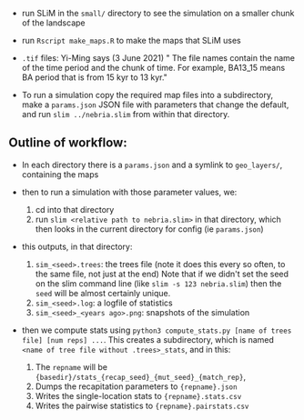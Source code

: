 - run SLiM in the `small/` directory to see the simulation on a smaller chunk of the landscape

- run `Rscript make_maps.R` to make the maps that SLiM uses

- `.tif` files: Yi-Ming says (3 June 2021) " The file names contain the name of the time period and the chunk of time. For example, BA13_15 means BA period that is from 15 kyr to 13 kyr."

- To run a simulation copy the required map files into a subdirectory,
    make a `params.json` JSON file with parameters that change the default,
    and run `slim ../nebria.slim` from within that directory.

## Outline of workflow:

- In each directory there is a `params.json` and a symlink to `geo_layers/`, containing the maps

- then to run a simulation with those parameter values, we:

    1. cd into that directory
    2. run `slim <relative path to nebria.slim>` in that directory, which then looks in the current
        directory for config (ie `params.json`)

- this outputs, in that directory:

    1. `sim_<seed>.trees`: the trees file (note it does this every so often, to the same file, not just at the end)
        Note that if we didn't set the seed on the slim command line (like `slim -s 123 nebria.slim`)
        then the `seed` will be almost certainly unique.
    2. `sim_<seed>.log`: a logfile of statistics
    3. `sim_<seed>_<years ago>.png`: snapshots of the simulation

- then we compute stats using `python3 compute_stats.py [name of trees file] [num reps] ...`. This creates a subdirectory,
    which is named `<name of tree file without .trees>_stats`, and in this:

    1. The `repname` will be `{basedir}/stats_{recap_seed}_{mut_seed}_{match_rep}`,
    2. Dumps the recapitation parameters to `{repname}.json`
    3. Writes the single-location stats to `{repname}.stats.csv`
    4. Writes the pairwise statistics to `{repname}.pairstats.csv`


